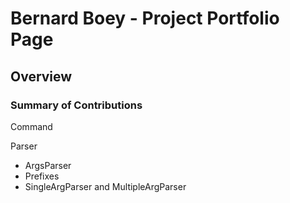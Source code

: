 # Bernard Boey - Project Portfolio Page

## Overview


### Summary of Contributions

Command

Parser
- ArgsParser
- Prefixes
- SingleArgParser and MultipleArgParser
